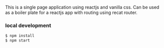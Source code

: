 This is a single page application using reactjs and vanilla css.
Can be used as a boiler plate for a reactjs app with routing using recat router.

### local development
```zsh
$ npm install 
$ npm start
```
